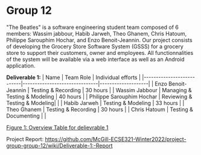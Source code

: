 # Group 12

"The Beatles" is a software engineering student team composed of 6 members: Wassim jabbour, Habib Jarweh, Theo Ghanem, Chris Hatoum, Philippe Sarouphim Hochar, and Enzo Benoit-Jeannin. Our project consists of developing the Grocery Store Software System (GSSS) for a grocery store to support their customers, owner and employees. All functionnalities of the system will be available via a web interface as well as an Android application.
  
  
**Deliverable 1:**
| Name                      |     Team Role                 | Individual efforts |
|---------------------------|-------------------------------|--------------------|
| Enzo Benoit-Jeannin       | Testing & Recording           |      30 hours      |
| Wassim Jabbour            | Managing & Testing & Modeling |      40 hours      |
| Philippe Sarouphim Hochar | Reviewing & Testing & Modeling|                    |
| Habib Jarweh              | Testing & Modeling            |      33 hours      |
| Theo Ghanem               | Testing & Recording           |      30 hours      |
| Chris Hatoum              | Testing & Documenting         |                    |
  
  <ins>Figure 1: Overview Table for delievrable 1</ins>
  
  Project Report: https://github.com/McGill-ECSE321-Winter2022/project-group-group-12/wiki/Deliverable-1:-Report
